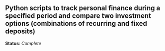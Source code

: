 ## Python scripts to track personal finance during a specified period and compare two investment options (combinations of recurring and fixed deposits)

**Status**: _Complete_
